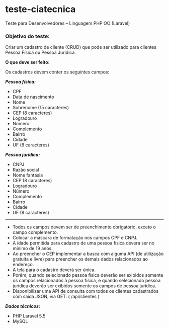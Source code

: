 # teste-ciatecnica
Teste para Desenvolvedores – Linguagem PHP OO (Laravel) 


### **Objetivo do teste:**

Criar um cadastro de cliente (CRUD) que pode ser utilizado para clientes Pessoa Física ou Pessoa Jurídica. 



**O que deve ser feito:**

Os cadastros devem conter os seguintes campos: 

***Pessoa física:*** 

- CPF
- Data de nascimento
- Nome
- Sobrenome (15 caracteres)
- CEP (8 caracteres)
- Logradouro
- Número
- Complemento
- Bairro
- Cidade
- UF (8 caracteres)  

***Pessoa jurídica:*** 

- CNPJ
- Razão social 
- Nome fantasia 
- CEP (8 caracteres)
- Logradouro
- Número
- Complemento
- Bairro
- Cidade
- UF (8 caracteres) 
------


- Todos os campos devem ser de preenchimento obrigatório, exceto o campo complemento.
- Colocar a máscara de formatação nos campos CPF e CNPJ.
- A idade permitida para cadastro de uma pessoa física deverá ser no mínimo de 19 anos.
- Ao preencher o CEP implementar a busca com alguma API (de utilização gratuita e livre) para preencher os demais dados relacionados ao endereço.
- A tela para o cadastro deverá ser única.
- Porém, quando selecionado pessoa física deverão ser exibidos somente os campos relacionados à pessoa física, e quando selecionado pessoa jurídica deverão ser exibidos somente os campos de pessoa jurídica.
- Disponibilizar uma API de consulta com todos os clientes cadastrados com saída JSON, via GET. ( /api/clientes ) 



***Dados técnicos:*** 

- PHP Laravel 5.5
- MySQL 
